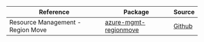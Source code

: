 | Reference | Package | Source |
|---|---|---|
|Resource Management - Region Move|[azure-mgmt-regionmove](https://pypi.org/project/azure-mgmt-regionmove)|[Github](https://github.com/Azure/azure-sdk-for-python)|
